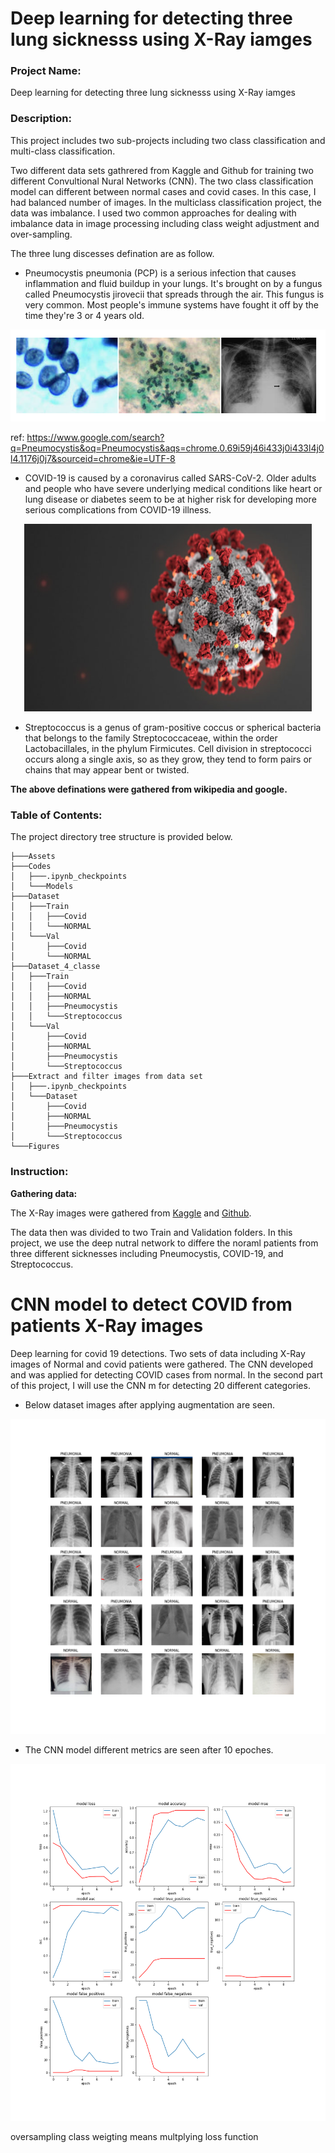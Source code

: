 
# Deep learning for detecting three lung sicknesss using X-Ray iamges

### Project Name:
Deep learning for detecting three lung sicknesss using X-Ray iamges

### Description:

This project includes two sub-projects including two class classification and multi-class classification.

Two different data sets gathrered from Kaggle and Github for training two different Convultional Nural Networks (CNN).
The two class classification model can different between normal cases and covid cases. In this case, I had balanced number of images.
In the multiclass classification project, the data was imbalance. I used two common approaches for dealing with imbalance data in image processing including class weight adjustment and over-sampling.


The three lung discesses defination are as follow.

* Pneumocystis pneumonia (PCP) is a serious infection that causes inflammation and fluid buildup in your lungs. It's brought on by a fungus called Pneumocystis jirovecii that spreads through the air. This fungus is very common. Most people's immune systems have fought it off by the time they're 3 or 4 years old.

<p align="center">
  <img src="Assets/Pneu.PNG" >
</p>

ref: https://www.google.com/search?q=Pneumocystis&oq=Pneumocystis&aqs=chrome.0.69i59j46i433j0i433l4j0l4.1176j0j7&sourceid=chrome&ie=UTF-8

* COVID-19 is caused by a coronavirus called SARS-CoV-2. Older adults and people who have severe underlying medical conditions like heart or lung disease or diabetes seem to be at higher risk for developing more serious complications from COVID-19 illness.

<p align="center">
  <img  width="460" height="300" src="Assets/covid.png" >
</p>

* Streptococcus is a genus of gram-positive coccus or spherical bacteria that belongs to the family Streptococcaceae, within the order Lactobacillales, in the phylum Firmicutes. Cell division in streptococci occurs along a single axis, so as they grow, they tend to form pairs or chains that may appear bent or twisted.


**The above definations were gathered from wikipedia and google.**



### Table of Contents:
The project directory tree structure is provided below.
```
├───Assets
├───Codes
│   ├───.ipynb_checkpoints
│   └───Models
├───Dataset
│   ├───Train
│   │   ├───Covid
│   │   └───NORMAL
│   └───Val
│       ├───Covid
│       └───NORMAL
├───Dataset_4_classe
│   ├───Train
│   │   ├───Covid
│   │   ├───NORMAL
│   │   ├───Pneumocystis
│   │   └───Streptococcus
│   └───Val
│       ├───Covid
│       ├───NORMAL
│       ├───Pneumocystis
│       └───Streptococcus
├───Extract and filter images from data set
│   ├───.ipynb_checkpoints
│   └───Dataset
│       ├───Covid
│       ├───NORMAL
│       ├───Pneumocystis
│       └───Streptococcus
└───Figures
```


### Instruction:

**Gathering data:** 

The X-Ray images were gathered from [Kaggle](https://www.kaggle.com/paultimothymooney/chest-xray-pneumonia) and [Github](https://github.com/ieee8023/covid-chestxray-datasetrepository).

The data then was divided to two Train and Validation folders.
In this project, we use the deep nutral network to differe the noraml patients from three different sicknesses including Pneumocystis, COVID-19, and Streptococcus.






# CNN model to detect COVID from patients X-Ray images

Deep learning for covid 19 detections. Two sets of data including X-Ray images of Normal and covid patients were gathered.
The CNN developed and was applied for detecting COVID cases from normal. In the second part of this project, I will use the CNN m for detecting 20 different categories.

* Below dataset images after applying augmentation are seen.

<p align="center">
  <img src="Assets/plot_01_assets_2.png" >
</p>


* The CNN model different metrics are seen after 10 epoches.
<p align="center">
  <img src="Figures/plot_01_1.png" >
</p>




oversampling
class weigting means multplying loss function
